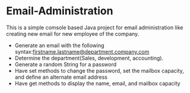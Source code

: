 # Email-Administration
This is a simple comsole based Java project for email administration like creating new email for new employee of the company.
* Generate an email with the following syntax:firstname.lastname@department.company.com
* Determine the department(Sales, development, accounting).
* Generate a random String for a password
* Have set methods to change the password, set the mailbox capacity, and define an  alternate email address
* Have get methods to display the name, email, and mailbox capacity
